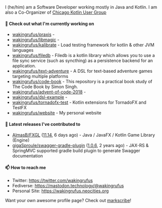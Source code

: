 I (he/him) am a Software Developer working mostly in Java and Kotlin.
I am also a Co-Organizer of [Chicago Kotlin User Group](https://github.com/chicagokotlin)

#### 🌱 Check out what I'm currently working on

- [wakingrufus/praxis](https://github.com/wakingrufus/praxis) - 
- [wakingrufus/libmagic](https://github.com/wakingrufus/libmagic) - 
- [wakingrufus/kalibrate](https://github.com/wakingrufus/kalibrate) - Load testing framework for kotlin &amp; other JVM languages
- [wakingrufus/filedb](https://github.com/wakingrufus/filedb) - Filedb is a kotlin library which allows you to use a file sync service (such as syncthing) as a persistence backend for an application.
- [wakingrufus/text-adventure](https://github.com/wakingrufus/text-adventure) - A DSL for text-based adventure games targeting multiple platforms
- [wakingrufus/code-book](https://github.com/wakingrufus/code-book) - This repository is a practical book study of The Code Book by Simon Singh.
- [wakingrufus/advent-of-code-2018](https://github.com/wakingrufus/advent-of-code-2018) - 
- [wakingrufus/dsl-example](https://github.com/wakingrufus/dsl-example) - 
- [wakingrufus/tornadofx-test](https://github.com/wakingrufus/tornadofx-test) - Kotlin extensions for TornadoFX and TestFX
- [wakingrufus/website](https://github.com/wakingrufus/website) - My personal website

#### 🔭 Latest releases I've contributed to

- [AlmasB/FXGL](https://github.com/AlmasB/FXGL) ([11.14](https://github.com/AlmasB/FXGL/releases/tag/11.14), 6 days ago) - Java / JavaFX / Kotlin Game Library (Engine)
- [gigaSproule/swagger-gradle-plugin](https://github.com/gigaSproule/swagger-gradle-plugin) ([1.0.6](https://github.com/gigaSproule/swagger-gradle-plugin/releases/tag/1.0.6), 2 years ago) - JAX-RS &amp; SpringMVC supported gradle build plugin to generate Swagger documentation

#### 📫 How to reach me

- Twitter: https://twitter.com/wakingrufus
- Fediverse: https://mastodon.technology/@wakingrufus
- Personal Site: https://wakingrufus.neocities.org

Want your own awesome profile page? Check out [markscribe](https://github.com/muesli/markscribe)!
